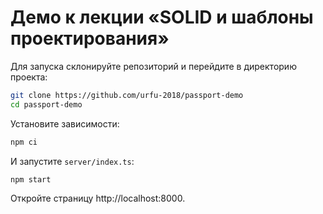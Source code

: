 # Демо к лекции «SOLID и шаблоны проектирования»

Для запуска склонируйте репозиторий и перейдите в директорию проекта:

```bash
git clone https://github.com/urfu-2018/passport-demo
cd passport-demo
```

Установите зависимости:

```bash
npm ci
```

И запустите `server/index.ts`:

```bash
npm start
```

Откройте страницу http://localhost:8000.
